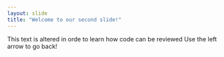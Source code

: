 ```yaml
---
layout: slide
title: "Welcome to our second slide!"
---
```

This text is altered in orde to learn how code can be reviewed
Use the left arrow to go back!
